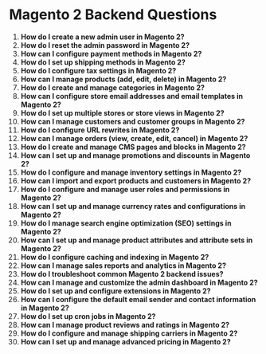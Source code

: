 # Magento 2 Backend Questions

1. **How do I create a new admin user in Magento 2?**
2. **How do I reset the admin password in Magento 2?**
3. **How can I configure payment methods in Magento 2?**
4. **How do I set up shipping methods in Magento 2?**
5. **How do I configure tax settings in Magento 2?**
6. **How can I manage products (add, edit, delete) in Magento 2?**
7. **How do I create and manage categories in Magento 2?**
8. **How can I configure store email addresses and email templates in Magento 2?**
9. **How do I set up multiple stores or store views in Magento 2?**
10. **How can I manage customers and customer groups in Magento 2?**
11. **How do I configure URL rewrites in Magento 2?**
12. **How can I manage orders (view, create, edit, cancel) in Magento 2?**
13. **How do I create and manage CMS pages and blocks in Magento 2?**
14. **How can I set up and manage promotions and discounts in Magento 2?**
15. **How do I configure and manage inventory settings in Magento 2?**
16. **How can I import and export products and customers in Magento 2?**
17. **How do I configure and manage user roles and permissions in Magento 2?**
18. **How can I set up and manage currency rates and configurations in Magento 2?**
19. **How do I manage search engine optimization (SEO) settings in Magento 2?**
20. **How can I set up and manage product attributes and attribute sets in Magento 2?**
21. **How do I configure caching and indexing in Magento 2?**
22. **How can I manage sales reports and analytics in Magento 2?**
23. **How do I troubleshoot common Magento 2 backend issues?**
24. **How can I manage and customize the admin dashboard in Magento 2?**
25. **How do I set up and configure extensions in Magento 2?**
26. **How can I configure the default email sender and contact information in Magento 2?**
27. **How do I set up cron jobs in Magento 2?**
28. **How can I manage product reviews and ratings in Magento 2?**
29. **How do I configure and manage shipping carriers in Magento 2?**
30. **How can I set up and manage advanced pricing in Magento 2?**
